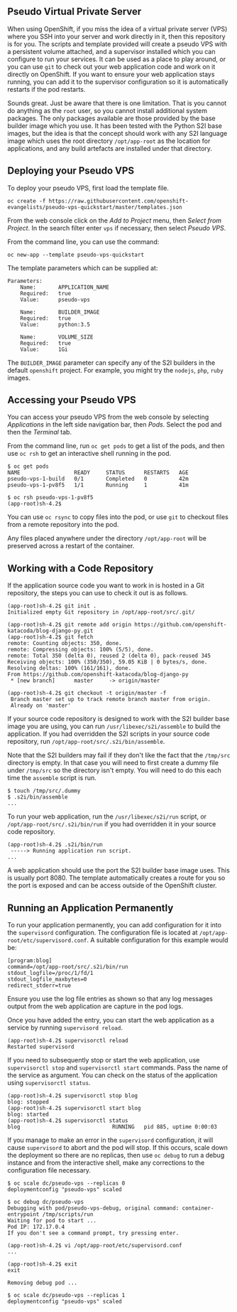 Pseudo Virtual Private Server
-----------------------------

When using OpenShift, if you miss the idea of a virtual private server (VPS) where you SSH into your server and work directly in it, then this repository is for you. The scripts and template provided will create a pseudo VPS with a persistent volume attached, and a supervisor installed which you can configure to run your services. It can be used as a place to play around, or you can use ``git`` to check out your web application code and work on it directly on OpenShift. If you want to ensure your web application stays running, you can add it to the supervisor configuration so it is automatically restarts if the pod restarts.

Sounds great. Just be aware that there is one limitation. That is you cannot do anything as the ``root`` user, so you cannot install additional system packages. The only packages available are those provided by the base builder image which you use. It has been tested with the Python S2I base images, but the idea is that the concept should work with any S2I language image which uses the root directory ``/opt/app-root`` as the location for applications, and any build artefacts are installed under that directory.

Deploying your Pseudo VPS
-------------------------

To deploy your pseudo VPS, first load the template file.

```
oc create -f https://raw.githubusercontent.com/openshift-evangelists/pseudo-vps-quickstart/master/templates.json
```

From the web console click on the _Add to Project_ menu, then _Select from Project_. In the search filter enter ``vps`` if necessary, then select _Pseudo VPS_.

From the command line, you can use the command:

```
oc new-app --template pseudo-vps-quickstart
```

The template parameters which can be supplied at:

```
Parameters:
    Name:       APPLICATION_NAME
    Required:   true
    Value:      pseudo-vps

    Name:       BUILDER_IMAGE
    Required:   true
    Value:      python:3.5

    Name:       VOLUME_SIZE
    Required:   true
    Value:      1Gi
```

The ``BUILDER_IMAGE`` parameter can specify any of the S2I builders in the default ``openshift`` project. For example, you might try the ``nodejs``, ``php``, ``ruby`` images.

Accessing your Pseudo VPS
-------------------------

You can access your pseudo VPS from the web console by selecting _Applications_ in the left side navigation bar, then _Pods_. Select the pod and then the _Terminal_ tab.

From the command line, run ``oc get pods`` to get a list of the pods, and then use ``oc rsh`` to get an interactive shell running in the pod.

```
$ oc get pods
NAME                 READY     STATUS      RESTARTS   AGE
pseudo-vps-1-build   0/1       Completed   0          42m
pseudo-vps-1-pv8f5   1/1       Running     1          41m

$ oc rsh pseudo-vps-1-pv8f5
(app-root)sh-4.2$
```

You can use ``oc rsync`` to copy files into the pod, or use ``git`` to checkout files from a remote repository into the pod.

Any files placed anywhere under the directory ``/opt/app-root`` will be preserved across a restart of the container.

Working with a Code Repository
------------------------------

If the application source code you want to work in is hosted in a Git repository, the steps you can use to check it out is as follows.

```
(app-root)sh-4.2$ git init .
Initialized empty Git repository in /opt/app-root/src/.git/

(app-root)sh-4.2$ git remote add origin https://github.com/openshift-katacoda/blog-django-py.git
(app-root)sh-4.2$ git fetch
remote: Counting objects: 350, done.
remote: Compressing objects: 100% (5/5), done.
remote: Total 350 (delta 0), reused 2 (delta 0), pack-reused 345
Receiving objects: 100% (350/350), 59.05 KiB | 0 bytes/s, done.
Resolving deltas: 100% (161/161), done.
From https://github.com/openshift-katacoda/blog-django-py
 * [new branch]      master     -> origin/master

(app-root)sh-4.2$ git checkout -t origin/master -f
 Branch master set up to track remote branch master from origin.
 Already on 'master'
```

If your source code repository is designed to work with the S2I builder base image you are using, you can run ``/usr/libexec/s2i/assemble`` to build the application. If you had overridden the S2I scripts in your source code repository, run ``/opt/app-root/src/.s2i/bin/assemble``.

Note that the S2I builders may fail if they don't like the fact that the ``/tmp/src`` directory is empty. In that case you will need to first create a dummy file under ``/tmp/src`` so the directory isn't empty. You will need to do this each time the ``assemble`` script is run.

```
$ touch /tmp/src/.dummy
$ .s2i/bin/assemble
...
```

To run your web application, run the ``/usr/libexec/s2i/run`` script, or ``/opt/app-root/src/.s2i/bin/run`` if you had overridden it in your source code repository.

```
(app-root)sh-4.2$ .s2i/bin/run
 -----> Running application run script.
...
```

A web application should use the port the S2I builder base image uses. This is usually port 8080. The template automatically creates a route for you so the port is exposed and can be access outside of the OpenShift cluster.

Running an Application Permanently
----------------------------------

To run your application permanently, you can add configuration for it into the ``supervisord`` configuration. The configuration file is located at ``/opt/app-root/etc/supervisord.conf``. A suitable configuration for this example would be:

```
[program:blog]
command=/opt/app-root/src/.s2i/bin/run
stdout_logfile=/proc/1/fd/1
stdout_logfile_maxbytes=0
redirect_stderr=true
```

Ensure you use the log file entries as shown so that any log messages output from the web application are capture in the pod logs.

Once you have added the entry, you can start the web application as a service by running ``supervisord reload``.

```
(app-root)sh-4.2$ supervisorctl reload
Restarted supervisord
```

If you need to subsequently stop or start the web application, use ``supervisorctl stop`` and ``supervisorctl start`` commands. Pass the name of the service as argument. You can check on the status of the application using ``supervisorctl status``.

```
(app-root)sh-4.2$ supervisorctl stop blog
blog: stopped
(app-root)sh-4.2$ supervisorctl start blog
blog: started
(app-root)sh-4.2$ supervisorctl status
blog                             RUNNING   pid 885, uptime 0:00:03
```

If you manage to make an error in the ``supervisord`` configuration, it will cause ``supervisord`` to abort and the pod will stop. If this occurs, scale down the deployment so there are no replicas, then use ``oc debug`` to run a debug instance and from the interactive shell, make any corrections to the configuration file necessary.

```
$ oc scale dc/pseudo-vps --replicas 0
deploymentconfig "pseudo-vps" scaled

$ oc debug dc/pseudo-vps
Debugging with pod/pseudo-vps-debug, original command: container-entrypoint /tmp/scripts/run
Waiting for pod to start ...
Pod IP: 172.17.0.4
If you don't see a command prompt, try pressing enter.

(app-root)sh-4.2$ vi /opt/app-root/etc/supervisord.conf
...

(app-root)sh-4.2$ exit
exit

Removing debug pod ...

$ oc scale dc/pseudo-vps --replicas 1
deploymentconfig "pseudo-vps" scaled
```
